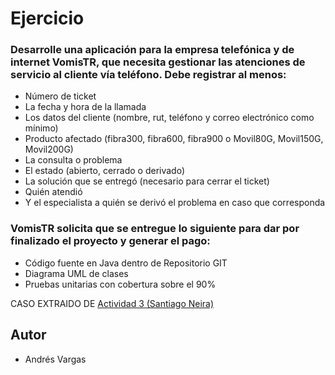 # Ejercicio

### Desarrolle una aplicación para la empresa telefónica y de internet VomisTR, que necesita gestionar las atenciones de servicio al cliente vía teléfono. Debe registrar al menos:

*	Número de ticket
*	La fecha y hora de la llamada
*	Los datos del cliente (nombre, rut, teléfono y correo electrónico como mínimo)
*	Producto afectado (fibra300, fibra600, fibra900 o Movil80G, Movil150G, Movil200G)
*	La consulta o problema
*	El estado (abierto, cerrado o derivado)
*	La solución que se entregó (necesario para cerrar el ticket)
*	Quién atendió
*	Y el especialista a quién se derivó el problema en caso que corresponda

### VomisTR solicita que se entregue lo siguiente para dar por finalizado el proyecto y generar el pago:

*	Código fuente en Java dentro de Repositorio GIT 
*	Diagrama UML de clases
*	Pruebas unitarias con cobertura sobre el 90%

CASO EXTRAIDO DE [Actividad 3 (Santiago Neira)](https://github.com/stgoneira/fundamentos-programacion-java/blob/main/contenidos/Actividades/Actividad%203%20-%20ticket.docx)

## Autor
* Andrés Vargas
